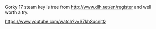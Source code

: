 Gorky 17 steam key is free from http://www.dlh.net/en/register and well worth a try.

https://www.youtube.com/watch?v=S7khSucnjtQ